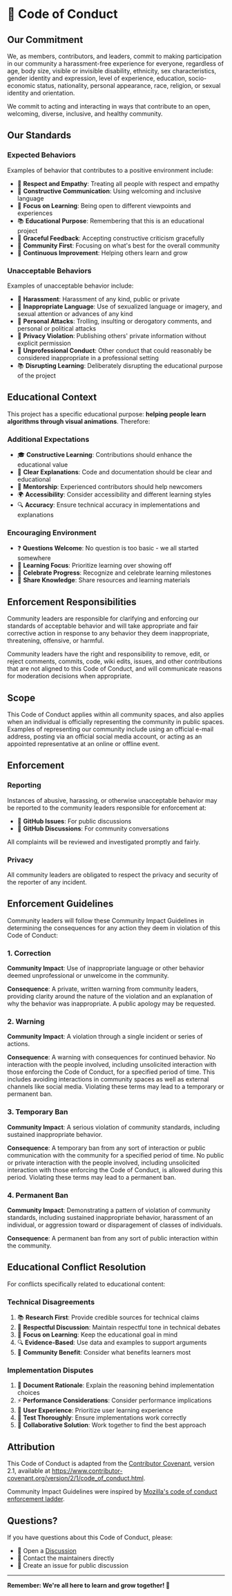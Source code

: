 # 📜 Code of Conduct

## Our Commitment

We, as members, contributors, and leaders, commit to making participation in our community a harassment-free experience for everyone, regardless of age, body size, visible or invisible disability, ethnicity, sex characteristics, gender identity and expression, level of experience, education, socio-economic status, nationality, personal appearance, race, religion, or sexual identity and orientation.

We commit to acting and interacting in ways that contribute to an open, welcoming, diverse, inclusive, and healthy community.

## Our Standards

### Expected Behaviors

Examples of behavior that contributes to a positive environment include:

- 🤝 **Respect and Empathy**: Treating all people with respect and empathy
- 💬 **Constructive Communication**: Using welcoming and inclusive language
- 🎯 **Focus on Learning**: Being open to different viewpoints and experiences
- 📚 **Educational Purpose**: Remembering that this is an educational project
- 🙏 **Graceful Feedback**: Accepting constructive criticism gracefully
- 🌟 **Community First**: Focusing on what's best for the overall community
- 🚀 **Continuous Improvement**: Helping others learn and grow

### Unacceptable Behaviors

Examples of unacceptable behavior include:

- 🚫 **Harassment**: Harassment of any kind, public or private
- 💬 **Inappropriate Language**: Use of sexualized language or imagery, and sexual attention or advances of any kind
- 👥 **Personal Attacks**: Trolling, insulting or derogatory comments, and personal or political attacks
- 📧 **Privacy Violation**: Publishing others' private information without explicit permission
- 🏢 **Unprofessional Conduct**: Other conduct that could reasonably be considered inappropriate in a professional setting
- 📚 **Disrupting Learning**: Deliberately disrupting the educational purpose of the project

## Educational Context

This project has a specific educational purpose: **helping people learn algorithms through visual animations**. Therefore:

### Additional Expectations

- 🎓 **Constructive Learning**: Contributions should enhance the educational value
- 📖 **Clear Explanations**: Code and documentation should be clear and educational
- 🤝 **Mentorship**: Experienced contributors should help newcomers
- 🌍 **Accessibility**: Consider accessibility and different learning styles
- 🔍 **Accuracy**: Ensure technical accuracy in implementations and explanations

### Encouraging Environment

- ❓ **Questions Welcome**: No question is too basic - we all started somewhere
- 🎯 **Learning Focus**: Prioritize learning over showing off
- 🌟 **Celebrate Progress**: Recognize and celebrate learning milestones
- 🤲 **Share Knowledge**: Share resources and learning materials

## Enforcement Responsibilities

Community leaders are responsible for clarifying and enforcing our standards of acceptable behavior and will take appropriate and fair corrective action in response to any behavior they deem inappropriate, threatening, offensive, or harmful.

Community leaders have the right and responsibility to remove, edit, or reject comments, commits, code, wiki edits, issues, and other contributions that are not aligned to this Code of Conduct, and will communicate reasons for moderation decisions when appropriate.

## Scope

This Code of Conduct applies within all community spaces, and also applies when an individual is officially representing the community in public spaces. Examples of representing our community include using an official e-mail address, posting via an official social media account, or acting as an appointed representative at an online or offline event.

## Enforcement

### Reporting

Instances of abusive, harassing, or otherwise unacceptable behavior may be reported to the community leaders responsible for enforcement at:

- 🐛 **GitHub Issues**: For public discussions
- 💬 **GitHub Discussions**: For community conversations

All complaints will be reviewed and investigated promptly and fairly.

### Privacy

All community leaders are obligated to respect the privacy and security of the reporter of any incident.

## Enforcement Guidelines

Community leaders will follow these Community Impact Guidelines in determining the consequences for any action they deem in violation of this Code of Conduct:

### 1. Correction

**Community Impact**: Use of inappropriate language or other behavior deemed unprofessional or unwelcome in the community.

**Consequence**: A private, written warning from community leaders, providing clarity around the nature of the violation and an explanation of why the behavior was inappropriate. A public apology may be requested.

### 2. Warning

**Community Impact**: A violation through a single incident or series of actions.

**Consequence**: A warning with consequences for continued behavior. No interaction with the people involved, including unsolicited interaction with those enforcing the Code of Conduct, for a specified period of time. This includes avoiding interactions in community spaces as well as external channels like social media. Violating these terms may lead to a temporary or permanent ban.

### 3. Temporary Ban

**Community Impact**: A serious violation of community standards, including sustained inappropriate behavior.

**Consequence**: A temporary ban from any sort of interaction or public communication with the community for a specified period of time. No public or private interaction with the people involved, including unsolicited interaction with those enforcing the Code of Conduct, is allowed during this period. Violating these terms may lead to a permanent ban.

### 4. Permanent Ban

**Community Impact**: Demonstrating a pattern of violation of community standards, including sustained inappropriate behavior, harassment of an individual, or aggression toward or disparagement of classes of individuals.

**Consequence**: A permanent ban from any sort of public interaction within the community.

## Educational Conflict Resolution

For conflicts specifically related to educational content:

### Technical Disagreements

1. 📚 **Research First**: Provide credible sources for technical claims
2. 🤝 **Respectful Discussion**: Maintain respectful tone in technical debates
3. 🎯 **Focus on Learning**: Keep the educational goal in mind
4. 🔍 **Evidence-Based**: Use data and examples to support arguments
5. 🌟 **Community Benefit**: Consider what benefits learners most

### Implementation Disputes

1. 📖 **Document Rationale**: Explain the reasoning behind implementation choices
2. ⚡ **Performance Considerations**: Consider performance implications
3. 🎨 **User Experience**: Prioritize user learning experience
4. 🧪 **Test Thoroughly**: Ensure implementations work correctly
5. 🤝 **Collaborative Solution**: Work together to find the best approach

## Attribution

This Code of Conduct is adapted from the [Contributor Covenant](https://www.contributor-covenant.org/), version 2.1, available at https://www.contributor-covenant.org/version/2/1/code_of_conduct.html.

Community Impact Guidelines were inspired by [Mozilla's code of conduct enforcement ladder](https://github.com/mozilla/diversity).

## Questions?

If you have questions about this Code of Conduct, please:

- 💬 Open a [Discussion](https://github.com/arielff3/leetanimate/discussions)
- 📧 Contact the maintainers directly
- 🐛 Create an issue for public discussion

---

**Remember: We're all here to learn and grow together! 🌱** 